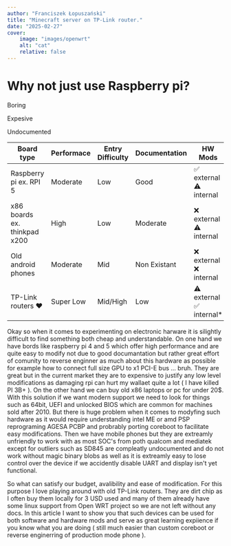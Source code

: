 ```yaml
---
author: "Franciszek Łopuszański"
title: "Minecraft server on TP-Link router."
date: "2025-02-27"
cover: 
    image: "images/openwrt"
    alt: "cat"
    relative: false
---
```


# Why not just use Raspberry pi?

Boring

Expesive 

Undocumented

| Board type | Performace | Entry Difficulty | Documentation | HW Mods | Cost |
|------------|------------|------------------|---------------|---------|------|
| Raspberry pi ex. RPI 5 | Moderate | Low | Good | :white_check_mark: external :warning: internal | High ~ 120USD |
| x86 boards ex. thinkpad x200 | High | Low | Moderate | :x: external :warning: internal | Mid ~ 50USD |
| Old android phones | Moderate | Mid | Non Existant | :x: external :x: internal | Low <20USD |
| TP-Link routers :heart: | Super Low | Mid/High | Low | :warning: external :white_check_mark: internal* | Low <5USD | 

Okay so when it comes to experimenting on electronic harware it is silightly difficult to find something both cheap and understandable. On one hand we have bords like raspberry pi 4 and 5 which offer high performance and are quite easy to modify not due to good documantation but rather great effort of comunity to reverse enginner as much about this hardware as possible for example how to connect full size GPU to x1 PCI-E bus ... bruh. They are great but in the current market they are to expensive to justify any low level modifications as damaging rpi can hurt my wallaet quite a lot ( I have killed PI 3B+ ). On the other hand we can buy old x86 laptops or pc for under 20$. With this solution if we want modern support we need to look for things such as 64bit, UEFI and unlocked BIOS which are common for machines sold after 2010. But there is huge problem when it comes to modyfing such hardware as it would require understanding intel ME or amd PSP reprograming AGESA PCBP and probrably porting coreboot to facilitate easy modifications. Then we have mobile phones but they are extreamly unfriendly to work with as most SOC's from poth qualcom and mediatek except for outliers such as SD845 are compleatly undocumented and do not work without magic binary blobs as well as it is extreamly easy to lose control over the device if we accidently disable UART and display isn't yet functional. 

So what can satisfy our budget, avalibility and ease of modification. For this purpose I love playing around with old TP-Link routers. They are dirt chip as I often buy them locally for 3 USD used and many of them already have some linux support from Open WRT project so we are not left without any docs. In this article I want to show you that such devices can be used for both software and hardware mods and serve as great learning expiience if you know what you are doing ( still much easier than custom coreboot or reverse enginerring of production mode phone ).

